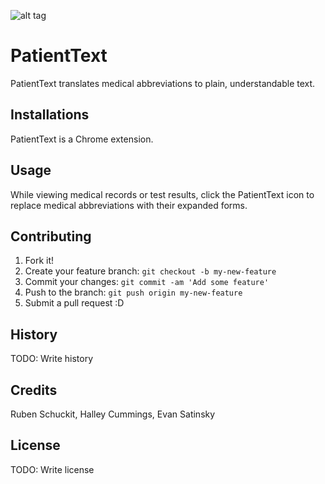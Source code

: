 ![alt tag](https://postimg.org/image/3x7a0q8ut/)
# PatientText

PatientText translates medical abbreviations to plain, understandable text.

## Installations

PatientText is a Chrome extension.

## Usage

While viewing medical records or test results, click the PatientText icon to replace medical abbreviations
with their expanded forms.

## Contributing

1. Fork it!
2. Create your feature branch: `git checkout -b my-new-feature`
3. Commit your changes: `git commit -am 'Add some feature'`
4. Push to the branch: `git push origin my-new-feature`
5. Submit a pull request :D

## History

TODO: Write history

## Credits

Ruben Schuckit, Halley Cummings, Evan Satinsky

## License

TODO: Write license

